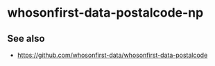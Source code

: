 # whosonfirst-data-postalcode-np

## See also

* https://github.com/whosonfirst-data/whosonfirst-data-postalcode
